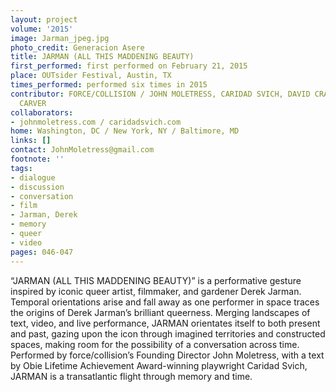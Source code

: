 ```yaml
---
layout: project
volume: '2015'
image: Jarman_jpeg.jpg
photo_credit: Generacion Asere
title: JARMAN (ALL THIS MADDENING BEAUTY)
first_performed: first performed on February 21, 2015
place: OUTsider Festival, Austin, TX
times_performed: performed six times in 2015
contributor: FORCE/COLLISION / JOHN MOLETRESS, CARIDAD SVICH, DAVID CRANDALL & BENJAMIN
  CARVER
collaborators:
- johnmoletress.com / caridadsvich.com
home: Washington, DC / New York, NY / Baltimore, MD
links: []
contact: JohnMoletress@gmail.com
footnote: ''
tags:
- dialogue
- discussion
- conversation
- film
- Jarman, Derek
- memory
- queer
- video
pages: 046-047
---
```


“JARMAN (ALL THIS MADDENING BEAUTY)” is a performative gesture inspired by iconic queer artist, filmmaker, and gardener Derek Jarman. Temporal orientations arise and fall away as one performer in space traces the origins of Derek Jarman’s brilliant queerness. Merging landscapes of text, video, and live performance, JARMAN orientates itself to both present and past, gazing upon the icon through imagined territories and constructed spaces, making room for the possibility of a conversation across time. Performed by force/collision’s Founding Director John Moletress, with a text by Obie Lifetime Achievement Award-winning playwright Caridad Svich, JARMAN is a transatlantic flight through memory and time.
